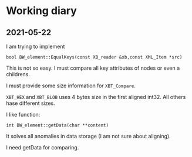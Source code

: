 # Working diary

## 2021-05-22

I am trying to implement 
    
    bool BW_element::EqualKeys(const XB_reader &xb,const XML_Item *src)

This is not so easy. I must compare all key attributes of nodes or even a childrens.

I must provide some size information for `XBT_Compare`.

`XBT_HEX` and `XBT_BLOB` uses 4 bytes size in the first aligned int32. All others hase different sizes.

I like function:

    int BW_element::getData(char **content)

It solves all anomalies in data storage (I am not sure about aligning).

I need getData for comparing. 
